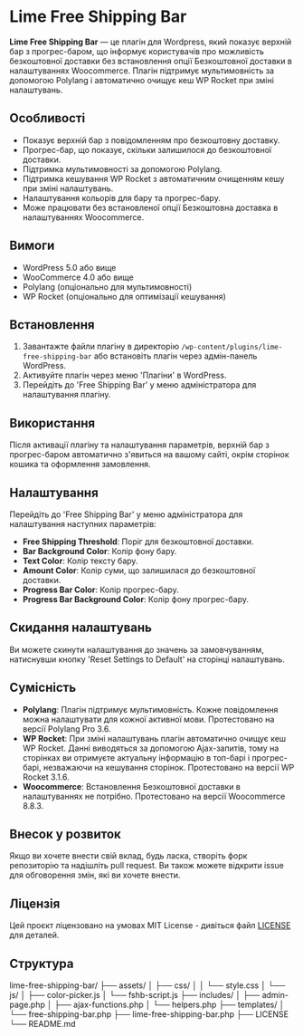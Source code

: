 # Lime Free Shipping Bar

**Lime Free Shipping Bar** — це плагін для Wordpress, який показує верхній бар з прогрес-баром, що інформує користувачів про можливість безкоштовної доставки без встановлення опції Безкоштовної доставки в налаштуваннях Woocommerce. Плагін підтримує мультимовність за допомогою Polylang і автоматично очищує кеш WP Rocket при зміні налаштувань.

## Особливості

-   Показує верхній бар з повідомленням про безкоштовну доставку.
-   Прогрес-бар, що показує, скільки залишилося до безкоштовної доставки.
-   Підтримка мультимовності за допомогою Polylang.
-   Підтримка кешування WP Rocket з автоматичним очищенням кешу при зміні налаштувань.
-   Налаштування кольорів для бару та прогрес-бару.
-   Може працювати без встановленої опції Безкоштовна доставка в налаштуваннях Woocommerce.

## Вимоги

-   WordPress 5.0 або вище
-   WooCommerce 4.0 або вище
-   Polylang (опціонально для мультимовності)
-   WP Rocket (опціонально для оптимізації кешування)

## Встановлення

1. Завантажте файли плагіну в директорію `/wp-content/plugins/lime-free-shipping-bar` або встановіть плагін через адмін-панель WordPress.
2. Активуйте плагін через меню 'Плагіни' в WordPress.
3. Перейдіть до 'Free Shipping Bar' у меню адміністратора для налаштування плагіну.

## Використання

Після активації плагіну та налаштування параметрів, верхній бар з прогрес-баром автоматично з'явиться на вашому сайті, окрім сторінок кошика та оформлення замовлення.

## Налаштування

Перейдіть до 'Free Shipping Bar' у меню адміністратора для налаштування наступних параметрів:

-   **Free Shipping Threshold**: Поріг для безкоштовної доставки.
-   **Bar Background Color**: Колір фону бару.
-   **Text Color**: Колір тексту бару.
-   **Amount Color**: Колір суми, що залишилася до безкоштовної доставки.
-   **Progress Bar Color**: Колір прогрес-бару.
-   **Progress Bar Background Color**: Колір фону прогрес-бару.

## Скидання налаштувань

Ви можете скинути налаштування до значень за замовчуванням, натиснувши кнопку 'Reset Settings to Default' на сторінці налаштувань.

## Сумісність

-   **Polylang**: Плагін підтримує мультимовність. Кожне повідомлення можна налаштувати для кожної активної мови. Протестовано на версії Polylang Pro 3.6.
-   **WP Rocket**: При зміні налаштувань плагін автоматично очищує кеш WP Rocket. Данні виводяться за допомогою Ajax-запитів, тому на сторінках ви отримуєте актуальну інформацію в топ-барі і прогрес-барі, незважаючи на кешування сторінок. Протестовано на версії WP Rocket 3.1.6.
-   **Woocommerce**: Встановлення Безкоштовної доставки в налаштуваннях не потрібно. Протестовано на версії Woocommerce 8.8.3.

## Внесок у розвиток

Якщо ви хочете внести свій вклад, будь ласка, створіть форк репозиторію та надішліть pull request. Ви також можете відкрити issue для обговорення змін, які ви хочете внести.

## Ліцензія

Цей проєкт ліцензовано на умовах MIT License - дивіться файл [LICENSE](LICENSE) для деталей.

## Структура

lime-free-shipping-bar/
├── assets/
│ ├── css/
│ │ └── style.css
│ └── js/
│ ├── color-picker.js
│ └── fshb-script.js
├── includes/
│ ├── admin-page.php
│ ├── ajax-functions.php
│ └── helpers.php
├── templates/
│ └── free-shipping-bar.php
├── lime-free-shipping-bar.php
├── LICENSE
└── README.md
